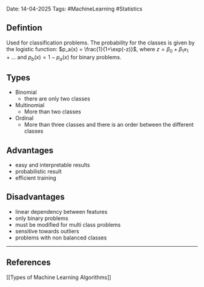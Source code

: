 Date: 14-04-2025
Tags: #MachineLearning #Statistics 
## Defintion
Used for classification problems. The probability for the classes is given by the logistic function:
$p_a(x) = \frac{1}{1+\exp(-z)}$, where $z=\beta_0 + \beta_1 x_1 + \ldots$
and $p_b(x) = 1- p_a(x)$ for binary problems.
## Types
- Binomial
	- there are only two classes
- Multinomial
	- More than two classes
- Ordinal
	- More than three classes and there is an order between the different classes
## Advantages
- easy and interpretable results
- probabilistic result
- efficient training
## Disadvantages
- linear dependency between features
- only binary problems
- must be modified for multi class problems
- sensitive towards outliers
- problems with non balanced classes

---
## References
[[Types of Machine Learning Algorithms]]

